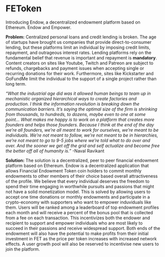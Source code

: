 # FEToken
Introducing Endow, a decentralized endowment platform based on Ethereum.
Endow and Empower.

**Problem:**
Centralized personal loans and credit lending is broken. The age of startups have brought us companies that provide direct-to-consumer lending, but these platforms limit an individual by imposing credit limits, repayment, and outrageous interest rates. Lending platforms rely on the fundamental belief that revenue is important and repayment is **mandatory**. Content creators on sites like Youtube, Twitch and Patreon are subject to refunds, chargebacks and payment issues when accepting single or recurring donations for their work. Furthermore, sites like Kickstarter and GoFundMe limit the individual to the support of a single project rather than long term.


*“What the industrial age did was it allowed human beings to team up in mechanistic organized hierarchical ways to create factories and production. I think the information revolution is breaking down the communication barriers. It’s saying the optimal size of the firm is shrinking from thousands, to hundreds, to dozens, maybe even to one at some point… What makes me happy is to work on a platform that creates more founders and helps those founders. Because I think at the end of the day we’re all founders, we’re all meant to work for ourselves, we’re meant to be individuals. We’re not meant to follow, we’re not meant to be in hierarchies, we’re not meant to go to 9-5 jobs where we’re told what to do over and over. And the sooner we get off the grid and self actualize and become free the better off all of humanity is.”*
  -Naval Ravikant
  
  
  
**Solution:**
The solution is a decentralized, peer to peer financial endowment platform based on Ethereum. Endow is a decentralized application that allows Financial Endowment Token coin holders to commit monthly endowments to other members of their choice based overall attractiveness of the profile. We believe that every individual deserves the freedom to spend their time engaging in worthwhile pursuits and passions that might not have a solid monetization model. This is solved by allowing users to accept one time donations or monthly endowments and participate in a crypto-economy with supporters who want to empower induviduals like them. Users will be ranked among a leaderboard of top endowment profiles each month and will receive a percent of the bonus pool that is collected from a fee on each transaction. This incentivizes both the endower and recipient to support and empower individuals who are most likely to succeed in their passions and receive widespread support. Both ends of the endowment will also have the potential to make profits from their initial investment in FET as the price per token increases with increased network effects. A user growth pool will also be reserved to incentivise new users to join the platform.

